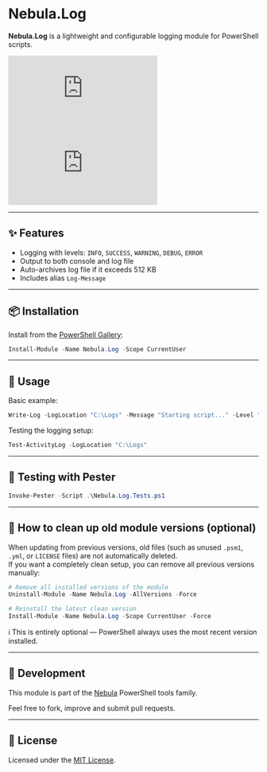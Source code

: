 # Nebula.Log

**Nebula.Log** is a lightweight and configurable logging module for PowerShell scripts.

![PowerShell Gallery](https://img.shields.io/powershellgallery/v/Nebula.Log?label=PowerShell%20Gallery)
![Downloads](https://img.shields.io/powershellgallery/dt/Nebula.Log?color=blue)

---

## ✨ Features

- Logging with levels: `INFO`, `SUCCESS`, `WARNING`, `DEBUG`, `ERROR`
- Output to both console and log file
- Auto-archives log file if it exceeds 512 KB
- Includes alias `Log-Message`

---

## 📦 Installation

Install from the [PowerShell Gallery](https://www.powershellgallery.com/packages/Nebula.Log):

```powershell
Install-Module -Name Nebula.Log -Scope CurrentUser
```

---

## 🚀 Usage

Basic example:

```powershell
Write-Log -LogLocation "C:\Logs" -Message "Starting script..." -Level "INFO" -WriteToFile
```

Testing the logging setup:

```powershell
Test-ActivityLog -LogLocation "C:\Logs"
```

---

## 🧪 Testing with Pester

```powershell
Invoke-Pester -Script .\Nebula.Log.Tests.ps1
```

---

## 🧽 How to clean up old module versions (optional)

When updating from previous versions, old files (such as unused `.psm1`, `.yml`, or `LICENSE` files) are not automatically deleted.  
If you want a completely clean setup, you can remove all previous versions manually:

```powershell
# Remove all installed versions of the module
Uninstall-Module -Name Nebula.Log -AllVersions -Force

# Reinstall the latest clean version
Install-Module -Name Nebula.Log -Scope CurrentUser -Force
```

ℹ️ This is entirely optional — PowerShell always uses the most recent version installed.

---

## 🔧 Development

This module is part of the [Nebula](https://github.com/gioxx?tab=repositories&q=Nebula) PowerShell tools family.

Feel free to fork, improve and submit pull requests.

---

## 📄 License

Licensed under the [MIT License](https://opensource.org/licenses/MIT).
